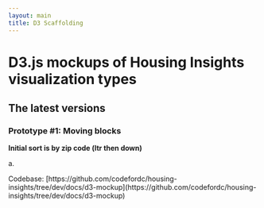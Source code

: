 ```yaml
---
layout: main
title: D3 Scaffolding
---
```


# D3.js mockups of Housing Insights visualization types

## The latest versions 

### Prototype #1: Moving blocks

**Initial sort is by zip code (ltr then down)**

a.
<div id="chart-0"></div>
<!-- next prototype goes below -->
<!--b.
<div id="chart-1"></div>-->
Codebase: [https://github.com/codefordc/housing-insights/tree/dev/docs/d3-mockup](https://github.com/codefordc/housing-insights/tree/dev/docs/d3-mockup)

<!-- scripts for D3, D3-tip, and the visualizations -->
<script src="https://cdnjs.cloudflare.com/ajax/libs/d3/4.4.1/d3.min.js"></script>
<script src="{{ site.baseurl }}/d3-mockup/js/d3-tip.js"></script>
<script src="{{ site.baseurl }}/d3-mockup/js/prototype-1a.js"></script>
<!-- for additional prototpe sub-version, add link to js files follwowing prototype-1b, prototype-1c, etc
     with the main d3 selector point to the corresponding svg element toward the top -->